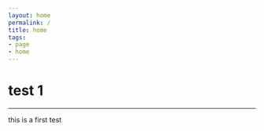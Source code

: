 ```yaml
---
layout: home
permalink: /
title: home
tags:
- page
- home
---
```


# test 1
___

this is a first test
